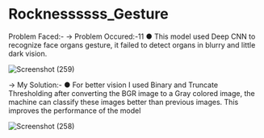 # Rocknessssss_Gesture

Problem Faced:-
-> Problem Occured:-11
    ● This model used Deep CNN to recognize face organs gesture, it failed to
      detect organs in blurry and little dark vision.

![Screenshot (259)](https://user-images.githubusercontent.com/75822824/119606639-8f6d6f00-be10-11eb-95e6-9768e964af6a.png) 



-> My Solution:-
    ● For better vision I used Binary and Truncate Thresholding after
      converting the BGR image to a Gray colored image, the machine can
      classify these images better than previous images. This improves the
      performance of the model
      
![Screenshot (258)](https://user-images.githubusercontent.com/75822824/119606706-a9a74d00-be10-11eb-8808-6df26b79f6df.png)
